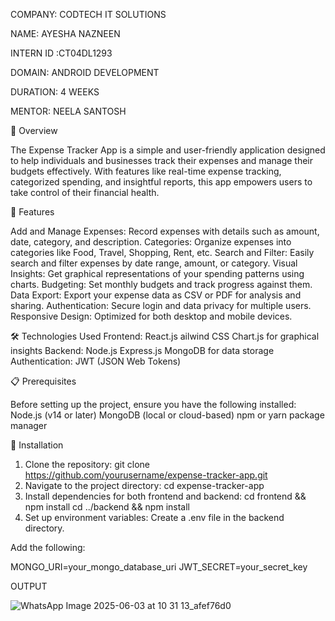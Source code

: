 COMPANY: CODTECH IT SOLUTIONS 

NAME: AYESHA NAZNEEN

INTERN ID :CT04DL1293

DOMAIN: ANDROID DEVELOPMENT 

DURATION: 4 WEEKS

MENTOR: NEELA SANTOSH 

📖 Overview

The Expense Tracker App is a simple and user-friendly application designed to help individuals and businesses track their expenses and manage their budgets effectively. With features like real-time expense tracking, categorized spending, and insightful reports, this app empowers users to take control of their financial health.

🚀 Features

Add and Manage Expenses: Record expenses with details such as amount, date, category, and description.
Categories: Organize expenses into categories like Food, Travel, Shopping, Rent, etc.
Search and Filter: Easily search and filter expenses by date range, amount, or category.
Visual Insights: Get graphical representations of your spending patterns using charts.
Budgeting: Set monthly budgets and track progress against them.
Data Export: Export your expense data as CSV or PDF for analysis and sharing.
Authentication: Secure login and data privacy for multiple users.
Responsive Design: Optimized for both desktop and mobile devices.


🛠️ Technologies Used
Frontend:
React.js
ailwind CSS
Chart.js for graphical insights
Backend:
Node.js
Express.js
MongoDB for data storage
Authentication:
JWT (JSON Web Tokens)

📋 Prerequisites

Before setting up the project, ensure you have the following installed:
Node.js (v14 or later)
MongoDB (local or cloud-based)
npm or yarn package manager

🔧 Installation

1. Clone the repository:
git clone https://github.com/yourusername/expense-tracker-app.git
2. Navigate to the project directory:
cd expense-tracker-app
3. Install dependencies for both frontend and backend:
cd frontend && npm install
cd ../backend && npm install
5. Set up environment variables:
Create a .env file in the backend directory.

Add the following:

MONGO_URI=your_mongo_database_uri
JWT_SECRET=your_secret_key


OUTPUT

![WhatsApp Image 2025-06-03 at 10 31 13_afef76d0](https://github.com/user-attachments/assets/383e9a29-a21f-498b-a1b7-7cdd33d9ecd9)
